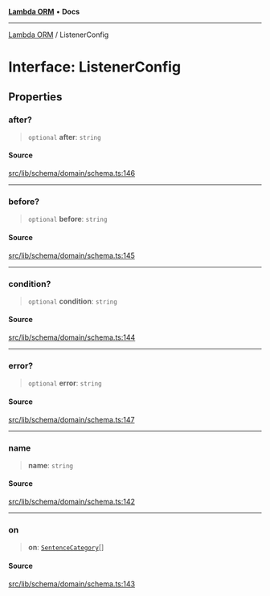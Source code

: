 [**Lambda ORM**](../README.md) • **Docs**

***

[Lambda ORM](../README.md) / ListenerConfig

# Interface: ListenerConfig

## Properties

### after?

> `optional` **after**: `string`

#### Source

[src/lib/schema/domain/schema.ts:146](https://github.com/lambda-orm/lambdaorm-base/blob/5d74b344f8322b5f4e53698b0a2759c1bc628a31/src/lib/schema/domain/schema.ts#L146)

***

### before?

> `optional` **before**: `string`

#### Source

[src/lib/schema/domain/schema.ts:145](https://github.com/lambda-orm/lambdaorm-base/blob/5d74b344f8322b5f4e53698b0a2759c1bc628a31/src/lib/schema/domain/schema.ts#L145)

***

### condition?

> `optional` **condition**: `string`

#### Source

[src/lib/schema/domain/schema.ts:144](https://github.com/lambda-orm/lambdaorm-base/blob/5d74b344f8322b5f4e53698b0a2759c1bc628a31/src/lib/schema/domain/schema.ts#L144)

***

### error?

> `optional` **error**: `string`

#### Source

[src/lib/schema/domain/schema.ts:147](https://github.com/lambda-orm/lambdaorm-base/blob/5d74b344f8322b5f4e53698b0a2759c1bc628a31/src/lib/schema/domain/schema.ts#L147)

***

### name

> **name**: `string`

#### Source

[src/lib/schema/domain/schema.ts:142](https://github.com/lambda-orm/lambdaorm-base/blob/5d74b344f8322b5f4e53698b0a2759c1bc628a31/src/lib/schema/domain/schema.ts#L142)

***

### on

> **on**: [`SentenceCategory`](../enumerations/SentenceCategory.md)[]

#### Source

[src/lib/schema/domain/schema.ts:143](https://github.com/lambda-orm/lambdaorm-base/blob/5d74b344f8322b5f4e53698b0a2759c1bc628a31/src/lib/schema/domain/schema.ts#L143)
